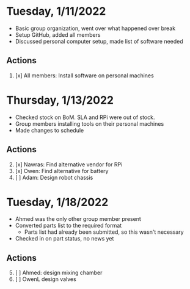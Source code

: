 # Tuesday, 1/11/2022

- Basic group organization, went over what happened over break
- Setup GitHub, added all members
- Discussed personal computer setup, made list of software needed

## Actions

1. [x] All members: Install software on personal machines

# Thursday, 1/13/2022

- Checked stock on BoM. SLA and RPi were out of stock.
- Group members installing tools on their personal machines
- Made changes to schedule

## Actions

2. [x] Nawras: Find alternative vendor for RPi
3. [x] Owen: Find alternative for battery
4. [ ] Adam: Design robot chassis

# Tuesday, 1/18/2022

- Ahmed was the only other group member present
- Converted parts list to the required format
  - Parts list had already been submitted, so this wasn't necessary
- Checked in on part status, no news yet

## Actions

5. [ ] Ahmed: design mixing chamber
6. [ ] OwenL design valves

